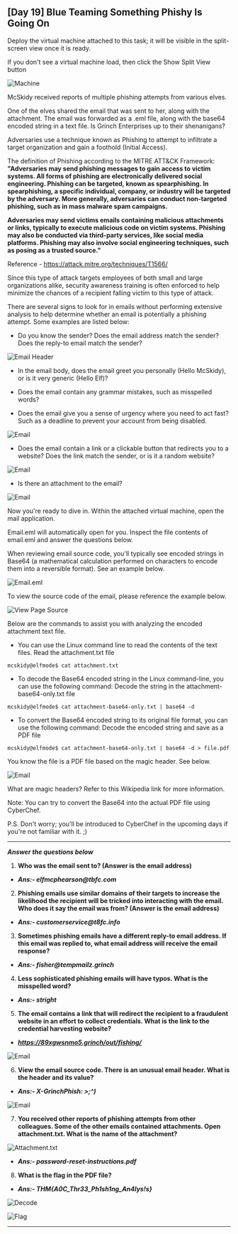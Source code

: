 ## [Day 19] Blue Teaming Something Phishy Is Going On

Deploy the virtual machine attached to this task; it will be visible in the split-screen view once it is ready.

If you don't see a virtual machine load, then click the Show Split View button

![Machine](https://github.com/vrbait1107/CTF_WRITEUPS/blob/main/TryHackMe/images/Advent-of-cyber-3/Day-19/Picture-1.png "Machine")

McSkidy received reports of multiple phishing attempts from various elves.

One of the elves shared the email that was sent to her, along with the attachment. The email was forwarded as a .eml file, along with the base64 encoded string in a text file. Is Grinch Enterprises up to their shenanigans?

Adversaries use a technique known as Phishing to attempt to infiltrate a target organization and gain a foothold (Initial Access).

The definition of Phishing according to the MITRE ATT&CK Framework: **"Adversaries may send phishing messages to gain access to victim systems. All forms of phishing are electronically delivered social engineering. Phishing can be targeted, known as spearphishing. In spearphishing, a specific individual, company, or industry will be targeted by the adversary. More generally, adversaries can conduct non-targeted phishing, such as in mass malware spam campaigns.**

**Adversaries may send victims emails containing malicious attachments or links, typically to execute malicious code on victim systems. Phishing may also be conducted via third-party services, like social media platforms. Phishing may also involve social engineering techniques, such as posing as a trusted source."**

Reference - https://attack.mitre.org/techniques/T1566/

Since this type of attack targets employees of both small and large organizations alike, security awareness training is often enforced to help minimize the chances of a recipient falling victim to this type of attack.

There are several signs to look for in emails without performing extensive analysis to help determine whether an email is potentially a phishing attempt. Some examples are listed below:

- Do you know the sender? Does the email address match the sender? Does the reply-to email match the sender?

![Email Header](https://github.com/vrbait1107/CTF_WRITEUPS/blob/main/TryHackMe/images/Advent-of-cyber-3/Day-19/Picture-2.png "Email Header")

- In the email body, does the email greet you personally (Hello McSkidy), or is it very generic (Hello Elf)?

- Does the email contain any grammar mistakes, such as misspelled words?

- Does the email give you a sense of urgency where you need to act fast? Such as a deadline to prevent your account from being disabled.

![Email](https://github.com/vrbait1107/CTF_WRITEUPS/blob/main/TryHackMe/images/Advent-of-cyber-3/Day-19/Picture-3.png "Email")

- Does the email contain a link or a clickable button that redirects you to a website? Does the link match the sender, or is it a random website?

![Email](https://github.com/vrbait1107/CTF_WRITEUPS/blob/main/TryHackMe/images/Advent-of-cyber-3/Day-19/Picture-4.png "Email")

- Is there an attachment to the email?

![Email](https://github.com/vrbait1107/CTF_WRITEUPS/blob/main/TryHackMe/images/Advent-of-cyber-3/Day-19/Picture-5.png "Email")

Now you're ready to dive in. Within the attached virtual machine, open the mail application.

Email.eml will automatically open for you. Inspect the file contents of email.eml and answer the questions below.

When reviewing email source code, you'll typically see encoded strings in Base64 (a mathematical calculation performed on characters to encode them into a reversible format). See an example below.

![Email.eml](https://github.com/vrbait1107/CTF_WRITEUPS/blob/main/TryHackMe/images/Advent-of-cyber-3/Day-19/Picture-6.png "Email.eml")

To view the source code of the email, please reference the example below.

![View Page Source](https://github.com/vrbait1107/CTF_WRITEUPS/blob/main/TryHackMe/images/Advent-of-cyber-3/Day-19/Picture-7.png "View Page Source")

Below are the commands to assist you with analyzing the encoded attachment text file.

- You can use the Linux command line to read the contents of the text files.
  Read the attachment.txt file

```
mcskidy@elfmode$ cat attachment.txt
```

- To decode the Base64 encoded string in the Linux command-line, you can use the following command:
  Decode the string in the attachment-base64-only.txt file

```
mcskidy@elfmode$ cat attachment-base64-only.txt | base64 -d
```

- To convert the Base64 encoded string to its original file format, you can use the following command:
  Decode the encoded string and save as a PDF file

```
mcskidy@elfmode$ cat attachment-base64-only.txt | base64 -d > file.pdf
```

You know the file is a PDF file based on the magic header. See below.

![Email](https://github.com/vrbait1107/CTF_WRITEUPS/blob/main/TryHackMe/images/Advent-of-cyber-3/Day-19/Picture-8.png "Email")

What are magic headers? Refer to this Wikipedia link for more information.

Note: You can try to convert the Base64 into the actual PDF file using CyberChef.

P.S. Don't worry; you'll be introduced to CyberChef in the upcoming days if you're not familiar with it. ;)

---

**_Answer the questions below_**

1. **Who was the email sent to? (Answer is the email address)**

- **_Ans:- elfmcphearson@tbfc.com_**

2. **Phishing emails use similar domains of their targets to increase the likelihood the recipient will be tricked into interacting with the email. Who does it say the email was from? (Answer is the email address)**

- **_Ans:- customerservice@t8fc.info_**

3. **Sometimes phishing emails have a different reply-to email address. If this email was replied to, what email address will receive the email response?**

- **_Ans:- fisher@tempmailz.grinch_**

4. **Less sophisticated phishing emails will have typos. What is the misspelled word?**

- **_Ans:- stright_**

5. **The email contains a link that will redirect the recipient to a fraudulent website in an effort to collect credentials. What is the link to the credential harvesting website?**

- ***https://89xgwsnmo5.grinch/out/fishing/***

![Email](https://github.com/vrbait1107/CTF_WRITEUPS/blob/main/TryHackMe/images/Advent-of-cyber-3/Day-19/Picture-9.png "Email")

6. **View the email source code. There is an unusual email header. What is the header and its value?**

- **_Ans:- X-GrinchPhish: >;^)_**

![Email](https://github.com/vrbait1107/CTF_WRITEUPS/blob/main/TryHackMe/images/Advent-of-cyber-3/Day-19/Picture-10.png "Email")

7. **You received other reports of phishing attempts from other colleagues. Some of the other emails contained attachments. Open attachment.txt. What is the name of the attachment?**

![Attachment.txt](https://github.com/vrbait1107/CTF_WRITEUPS/blob/main/TryHackMe/images/Advent-of-cyber-3/Day-19/Picture-11.png "Attachment.txt")

- **_Ans:- password-reset-instructions.pdf_**

8. **What is the flag in the PDF file?**

- **_Ans:- THM{A0C_Thr33_Ph1sh1ng_An4lys!s}_**

![Decode](https://github.com/vrbait1107/CTF_WRITEUPS/blob/main/TryHackMe/images/Advent-of-cyber-3/Day-19/Picture-12.png "Decode")

![Flag](https://github.com/vrbait1107/CTF_WRITEUPS/blob/main/TryHackMe/images/Advent-of-cyber-3/Day-19/Picture-13.png "Flag")

---
